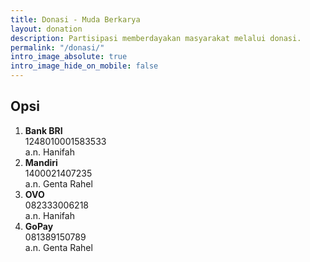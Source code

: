```yaml
---
title: Donasi - Muda Berkarya
layout: donation
description: Partisipasi memberdayakan masyarakat melalui donasi.
permalink: "/donasi/"
intro_image_absolute: true
intro_image_hide_on_mobile: false
---
```

## Opsi
1. **Bank BRI** <br>
1248010001583533 <br>
a.n. Hanifah
1. **Mandiri** <br>
1400021407235 <br>
a.n. Genta Rahel
1. **OVO** <br>
082333006218 <br>
a.n. Hanifah
1. **GoPay** <br>
081389150789 <br>
a.n. Genta Rahel